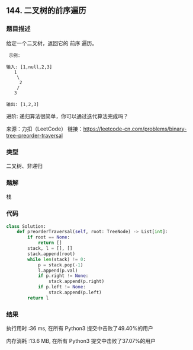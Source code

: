 ## 144. 二叉树的前序遍历



### 题目描述

给定一个二叉树，返回它的 前序 遍历。

```
 示例:

输入: [1,null,2,3]  
   1
    \
     2
    /
   3 

输出: [1,2,3]
```

进阶: 递归算法很简单，你可以通过迭代算法完成吗？

来源：力扣（LeetCode）
链接：https://leetcode-cn.com/problems/binary-tree-preorder-traversal

### 类型

二叉树、非递归



### 题解

栈



### 代码

```python
class Solution:
    def preorderTraversal(self, root: TreeNode) -> List[int]:
    	if root == None:
    		return []
    	stack, l = [], []
    	stack.append(root)
    	while len(stack) != 0:
    		p = stack.pop(-1)
    		l.append(p.val)
    		if p.right != None:
    			stack.append(p.right)
    		if p.left != None:
    			stack.append(p.left)
    	return l
```



### 结果

执行用时 :36 ms, 在所有 Python3 提交中击败了49.40%的用户

内存消耗 :13.6 MB, 在所有 Python3 提交中击败了37.07%的用户